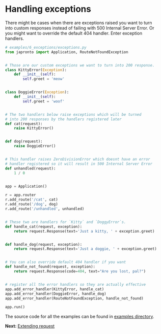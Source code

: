 # Handling exceptions

There might be cases when there are exceptions raised you want to turn into custom responses instead of failing with 500 Internal Server Error. Or you might want to override the default 404 handler. Enter exception handlers.

  ```python
  # examples/6_exceptions/exceptions.py
  from japronto import Application, RouteNotFoundException


  # Those are our custom exceptions we want to turn into 200 response.
  class KittyError(Exception):
      def __init__(self):
          self.greet = 'meow'


  class DoggieError(Exception):
      def __init__(self):
          self.greet = 'woof'


  # The two handlers below raise exceptions which will be turned
  # into 200 responses by the handlers registered later
  def cat(request):
      raise KittyError()


  def dog(request):
      raise DoggieError()


  # This handler raises ZeroDivisionError which doesnt have an error
  # handler registered so it will result in 500 Internal Server Error
  def unhandled(request):
      1 / 0


  app = Application()

  r = app.router
  r.add_route('/cat', cat)
  r.add_route('/dog', dog)
  r.add_route('/unhandled', unhandled)


  # These two are handlers for `Kitty` and `DoggyError`s.
  def handle_cat(request, exception):
      return request.Response(text='Just a kitty, ' + exception.greet)


  def handle_dog(request, exception):
      return request.Response(text='Just a doggie, ' + exception.greet)


  # You can also override default 404 handler if you want
  def handle_not_found(request, exception):
      return request.Response(code=404, text="Are you lost, pal?")


  # register all the error handlers so they are actually effective
  app.add_error_handler(KittyError, handle_cat)
  app.add_error_handler(DoggieError, handle_dog)
  app.add_error_handler(RouteNotFoundException, handle_not_found)

  app.run()
  ```

The source code for all the examples can be found in [examples directory](https://github.com/squeaky-pl/japronto/tree/master/examples).

**Next:** [Extending request](7_extend.md)
